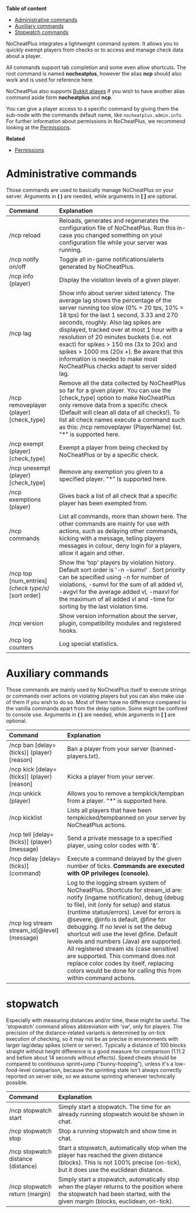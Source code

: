 **Table of content**
* [Administrative commands](Commands#administrative-commands)
* [Auxiliary commands](Commands#auxiliary-commands)
* [Stopwatch commands](Commands#stop-watch)

NoCheatPlus integrates a lightweight command system. It allows you to quickly exempt players from checks or to access and manage check data about a player. 

All commands support tab completion and some even allow shortcuts. The root command is named **nocheatplus**, however the alias **ncp** should also work and is used for reference here.

NoCheatPlus also supports [Bukkit aliases](http://wiki.bukkit.org/Bukkit.yml#aliases) if you wish to have another alias command aside form **nocheatplus** and **ncp**.

You can give a player access to a specific command by giving them the sub-node with the commands default name, like `nocheatplus.admin.info`.
For further information about permissions in NoCheatPlus, we recommend looking at the [Permissions](https://github.com/MyPictures/NoCheatPlus/wiki/Permissions#commands).

**Related**
* [Permissions](Permissions)

# Administrative commands
Those commands are used to basically manage NoCheatPlus on your server. Arguments in **( )** are needed, while arguments in **[ ]** are optional.

| Command                 | Explanation |
| :---------------------- | :---------- |
| /ncp reload | Reloads, generates and regenerates the configuration file of NoCheatPlus. Run this in-case you changed something on your configuration file while your server was running. |
| /ncp notify on/off | Toggle all in-game notifications/alerts generated by NoCheatPlus. |
| /ncp info (player) | Display the violation levels of a given player. |
| /ncp lag | Show info about server sided latency. The average lag shows the percentage of the server running too slow (0% = 20 tps, 10% = 18 tps) for the last 1 second, 3.33 and 270 seconds, roughly. Also lag spikes are displayed, tracked over at most 1 hour with a resolution of 20 minutes buckets (i.e. not exact) for spikes > 150 ms (3x to 20x) and spikes > 1000 ms (20x +). Be aware that this information is needed to make most NoCheatPlus checks adapt to server sided lag. |
| /ncp removeplayer (player) [check_type] | Remove all the data collected by NoCheatPlus so far for a given player. You can use the [check_type] option to make NoCheatPlus only remove data from a specific check (Default will clean all data of all checks!). To list all check names execute a command such as this: /ncp removeplayer (PlayerName) list. "*" is supported here. |
| /ncp exempt (player) [check_type] | Exempt a player from being checked by NoCheatPlus or by a specific check. |
| /ncp unexempt (player) [check_type] | Remove any exemption you given to a specified player. "*" Is supported here. |
| /ncp exemptions (player) | Gives back a list of all check that a specific player has been exempted from. |
| /ncp commands | List all commands, more than shown here. The other commands are mainly for use with actions, such as delaying other commands, kicking with a message, telling players messages in colour, deny login for a players, allow it again and other. |
| /ncp top [num_entries] _(check type/s)_ [sort order] | Show the 'top' players by violation history. Default sort order is '-n -sumvl' . Sort priority can be specified using -n for number of violations, -sumvl for the sum of all added vl, -avgvl for the average added vl, -maxvl for the maximum of all added vl and -time for sorting by the last violation time. |
| /ncp version | Show version information about the server, plugin, compatibility modules and registered hooks. |
| /ncp log counters| Log special statistics. |

# Auxiliary commands
Those commands are mainly used by NoCheatPlus itself to execute strings or commands over actions on violating players but you can also make use of them if you wish to do so. Most of them have no difference compared to the vanilla commands apart from the delay option. Some might be confined to console use.
Arguments in **( )** are needed, while arguments in **[ ]** are optional.

| Command                 | Explanation |
| :---------------------- | :---------- |
| /ncp ban \[delay=(ticks)] (player) [reason] | Ban a player from your server (banned-players.txt). |
| /ncp kick \[delay=(ticks)] (player) [reason] | Kicks a player from your server. |
| /ncp unkick (player) | Allows you to remove a tempkick/tempban from a player. "*" is supported here. |
| /ncp kicklist | Lists all players that have been tempkicked/tempbanned on your server by NoCheatPlus actions. |
| /ncp tell \[delay=(ticks)] (player) (message) | Send a private message to a specified player, using color codes with '&'. |
| /ncp delay \[delay=(ticks)] (command) | Execute a command delayed by the given number of ticks. **Commands are executed with OP privileges (console).** |
| /ncp log stream stream_id[@level] (message) | Log to the logging stream system of NoCheatPlus. Shortcuts for stream_id are: notify (ingame notification), debug (debug to file), init (only for setup) and status (runtime status/errors). Level for errors is @severe, @info is default, @fine for debugging. If no level is set the debug shortcut will use the level @fine. Default levels and numbers (Java) are supported. All registered stream ids (case sensitive) are supported. This command does not replace color codes by itself, replacing colors would be done for calling this from within command actions. |

# stopwatch
Especially with measuring distances and/or time, these might be useful. The 'stopwatch' command allows abbreviation with 'sw', only for players. The precision of the distance-related variants is determined by on-tick execution of checking, so it may not be as precise in environments with larger lag/delay spikes (client or server). Typically a distance of 100 blocks straight without height difference is a good measure for comparison (1.11.2 and before about 14 seconds without effects). Speed cheats should be compared to continuous sprint+jump ("bunny-hopping"), unless it's a low-food-level comparison, because the sprinting state isn't always correctly reported on server side, so we assume sprinting whenever technically possible.

| Command                 | Explanation |
| :---------------------- | :---------- |
| /ncp stopwatch start | Simply start a stopwatch. The time for an already running stopwatch would be shown in chat. |
| /ncp stopwatch stop | Stop a running stopwatch and show time in chat. |
| /ncp stopwatch distance (distance) | Start a stopwatch, automatically stop when the player has reached the given distance (blocks). This is not 100% precise (on-tick), but it does use the euclidean distance. |
| /ncp stopwatch return (margin) | Simply start a stopwatch, automatically stop when the player returns to the position where the stopwatch had been started, with the given margin (blocks, euclidean, on-tick). |
